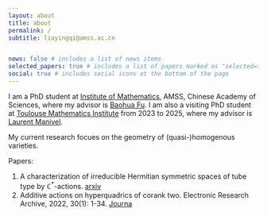 ```yaml
---
layout: about
title: about
permalink: /
subtitle: liuyingqi@amss.ac.cn


news: false # includes a list of news items
selected_papers: true # includes a list of papers marked as "selected={true}"
social: true # includes social icons at the bottom of the page
---
```

I am a PhD student at	[Institute of Mathematics](http://www.math.ac.cn/), AMSS, Chinese Academy of Sciences, where my advisor is [Baohua Fu](http://www.math.ac.cn/people/fbh/). I am also a visiting PhD student at [Toulouse Mathematics Institute](https://www.math.univ-toulouse.fr/fr/) from 2023 to 2025, where my advisor is [Laurent Manivel](https://manivel.perso.math.cnrs.fr/).

My current research focues on the geometry of (quasi-)homogenous varieties. 

Papers:
1. A characterization of irreducible Hermitian symmetric spaces of tube type by $\mathbb{C}^{*}$-actions.
[arxiv](https://arxiv.org/abs/2302.04472) 
2. Additive actions on hyperquadrics of corank two. Electronic Research Archive, 2022, 30(1): 1-34.
[Journa](https://www.aimspress.com/article/doi/10.3934/era.2022001?viewType=HTML)




